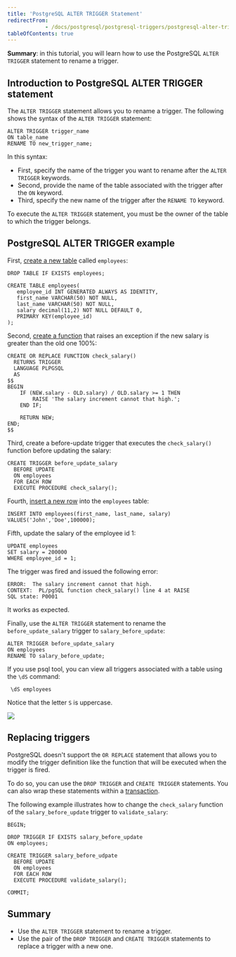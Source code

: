 ```yaml
---
title: 'PostgreSQL ALTER TRIGGER Statement'
redirectFrom: 
            - /docs/postgresql/postgresql-triggers/postgresql-alter-trigger/
tableOfContents: true
---
```


**Summary**: in this tutorial, you will learn how to use the PostgreSQL `ALTER TRIGGER` statement to rename a trigger.



## Introduction to PostgreSQL ALTER TRIGGER statement



The `ALTER TRIGGER` statement allows you to rename a trigger. The following shows the syntax of the `ALTER TRIGGER` statement:



```
ALTER TRIGGER trigger_name
ON table_name
RENAME TO new_trigger_name;
```



In this syntax:



- First, specify the name of the trigger you want to rename after the `ALTER TRIGGER` keywords.
- Second, provide the name of the table associated with the trigger after the `ON` keyword.
- Third, specify the new name of the trigger after the `RENAME TO` keyword.


To execute the `ALTER TRIGGER` statement, you must be the owner of the table to which the trigger belongs.



## PostgreSQL ALTER TRIGGER example



First, [create a new table](/docs/postgresql/postgresql-create-table) called `employees`:



```
DROP TABLE IF EXISTS employees;

CREATE TABLE employees(
   employee_id INT GENERATED ALWAYS AS IDENTITY,
   first_name VARCHAR(50) NOT NULL,
   last_name VARCHAR(50) NOT NULL,
   salary decimal(11,2) NOT NULL DEFAULT 0,
   PRIMARY KEY(employee_id)
);
```



Second, [create a function](https://www.postgresqltutorial.com/postgresql-plpgsql/postgresql-create-function/) that raises an exception if the new salary is greater than the old one 100%:



```
CREATE OR REPLACE FUNCTION check_salary()
  RETURNS TRIGGER
  LANGUAGE PLPGSQL
  AS
$$
BEGIN
	IF (NEW.salary - OLD.salary) / OLD.salary >= 1 THEN
		RAISE 'The salary increment cannot that high.';
	END IF;

	RETURN NEW;
END;
$$
```



Third, create a before-update trigger that executes the `check_salary()` function before updating the salary:



```
CREATE TRIGGER before_update_salary
  BEFORE UPDATE
  ON employees
  FOR EACH ROW
  EXECUTE PROCEDURE check_salary();
```



Fourth, [insert a new row](/docs/postgresql/postgresql-insert) into the `employees` table:



```
INSERT INTO employees(first_name, last_name, salary)
VALUES('John','Doe',100000);
```



Fifth, update the salary of the employee id 1:



```
UPDATE employees
SET salary = 200000
WHERE employee_id = 1;
```



The trigger was fired and issued the following error:



```
ERROR:  The salary increment cannot that high.
CONTEXT:  PL/pgSQL function check_salary() line 4 at RAISE
SQL state: P0001
```



It works as expected.



Finally, use the `ALTER TRIGGER` statement to rename the `before_update_salary` trigger to `salary_before_update`:



```
ALTER TRIGGER before_update_salary
ON employees
RENAME TO salary_before_update;
```



If you use psql tool, you can view all triggers associated with a table using the `\dS` command:



```
 \dS employees
```



Notice that the letter `S` is uppercase.



![](https://www.postgresqltutorial.com/wp-content/uploads/2020/08/PostgreSQL-ALTER-TRIGGER-example.png)



## Replacing triggers



PostgreSQL doesn't support the `OR REPLACE` statement that allows you to modify the trigger definition like the function that will be executed when the trigger is fired.



To do so, you can use the `DROP TRIGGER` and `CREATE TRIGGER` statements. You can also wrap these statements within a [transaction](/docs/postgresql/postgresql-transaction).



The following example illustrates how to change the `check_salary` function of the `salary_before_update` trigger to `validate_salary`:



```
BEGIN;

DROP TRIGGER IF EXISTS salary_before_update
ON employees;

CREATE TRIGGER salary_before_udpate
  BEFORE UPDATE
  ON employees
  FOR EACH ROW
  EXECUTE PROCEDURE validate_salary();

COMMIT;
```



## Summary



- Use the `ALTER TRIGGER` statement to rename a trigger.
- Use the pair of the `DROP TRIGGER` and `CREATE TRIGGER` statements to replace a trigger with a new one.
